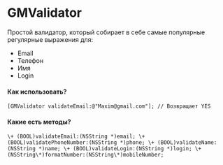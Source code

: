 # GMValidator

Простой валидатор, который собирает в себе самые популярные регулярные выражения для:
* Email
* Телефон
* Имя
* Login

#### Как использовать? 

`[GMValidator validateEmail:@"Maxim@gmail.com"]; // Возвращает YES`

#### Какие есть методы? 

`
\+ (BOOL)validateEmail:(NSString *)email;
\+ (BOOL)validatePhoneNumber:(NSString *)phone;
\+ (BOOL)validateName:(NSString *)name;
\+ (BOOL)validateLogin:(NSString *)login;
\+ (NSString\*)formatNumber:(NSString\*)mobileNumber;
`